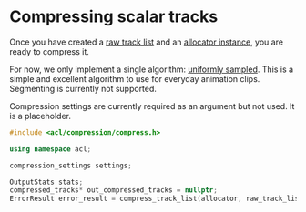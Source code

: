 # Compressing scalar tracks

Once you have created a [raw track list](creating_a_raw_track_list.md) and an [allocator instance](implementing_an_allocator.md), you are ready to compress it.

For now, we only implement a single algorithm: [uniformly sampled](algorithm_uniformly_sampled.md). This is a simple and excellent algorithm to use for everyday animation clips. Segmenting is currently not supported.

Compression settings are currently required as an argument but not used. It is a placeholder.

```c++
#include <acl/compression/compress.h>

using namespace acl;

compression_settings settings;

OutputStats stats;
compressed_tracks* out_compressed_tracks = nullptr;
ErrorResult error_result = compress_track_list(allocator, raw_track_list, settings, out_compressed_tracks, stats);
```
